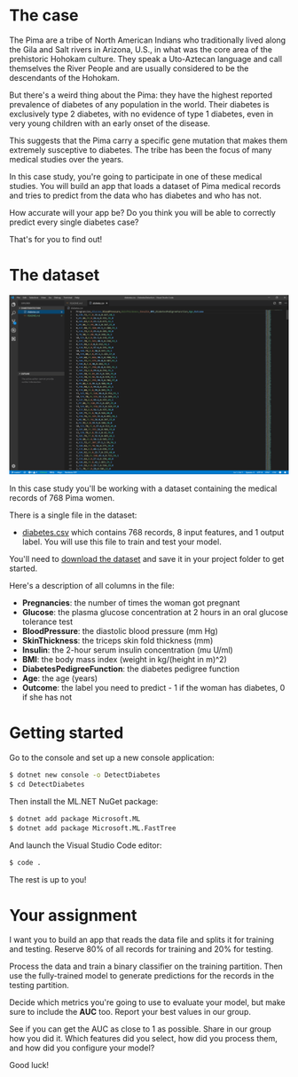 # The case

The Pima are a tribe of North American Indians who traditionally lived along the Gila and Salt rivers in Arizona, U.S., in what was the core area of the prehistoric Hohokam culture. They speak a Uto-Aztecan language and call themselves the River People and are usually considered to be the descendants of the Hohokam.

But there's a weird thing about the Pima: they have the highest reported prevalence of diabetes of any population in the world.  Their diabetes is exclusively type 2 diabetes, with no evidence of type 1 diabetes, even in very young children with an early onset of the disease.

This suggests that the Pima carry a specific gene mutation that makes them extremely susceptive to diabetes. The tribe has been the focus of many medical studies over the years.

In this case study, you're going to participate in one of these medical studies. You will build an app that loads a dataset of Pima medical records and tries to predict from the data who has diabetes and who has not. 

How accurate will your app be? Do you think you will be able to correctly predict every single diabetes case? 

That's for you to find out! 

# The dataset

![The dataset](./assets/data.png)

In this case study you'll be working with a dataset containing the medical records of 768 Pima women. 

There is a single file in the dataset:
* [diabetes.csv](https://github.com/mdfarragher/DSC/blob/master/BinaryClassification/DiabetesDetection/diabetes.csv) which contains 768 records, 8 input features, and 1 output label. You will use this file to train and test your model.

You'll need to [download the dataset](https://github.com/mdfarragher/DSC/blob/master/BinaryClassification/DiabetesDetection/diabetes.csv) and save it in your project folder to get started.

Here's a description of all columns in the file:
* **Pregnancies**: the number of times the woman got pregnant
* **Glucose**: the plasma glucose concentration at 2 hours in an oral glucose tolerance test
* **BloodPressure**: the diastolic blood pressure (mm Hg)
* **SkinThickness**: the triceps skin fold thickness (mm)
* **Insulin**: the 2-hour serum insulin concentration (mu U/ml)
* **BMI**: the body mass index (weight in kg/(height in m)^2)
* **DiabetesPedigreeFunction**: the diabetes pedigree function
* **Age**: the age (years)
* **Outcome**: the label you need to predict - 1 if the woman has diabetes, 0 if she has not


# Getting started
Go to the console and set up a new console application:

```bash
$ dotnet new console -o DetectDiabetes
$ cd DetectDiabetes
```

Then install the ML.NET NuGet package:

```bash
$ dotnet add package Microsoft.ML
$ dotnet add package Microsoft.ML.FastTree
```

And launch the Visual Studio Code editor:

```bash
$ code .
```

The rest is up to you! 

# Your assignment
I want you to build an app that reads the data file and splits it for training and testing. Reserve 80% of all records for training and 20% for testing. 

Process the data and train a binary classifier on the training partition. Then use the fully-trained model to generate predictions for the records in the testing partition. 

Decide which metrics you're going to use to evaluate your model, but make sure to include the **AUC** too. Report your best values in our group.

See if you can get the AUC as close to 1 as possible. Share in our group how you did it. Which features did you select, how did you process them, and how did you configure your model? 

Good luck!